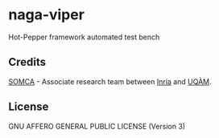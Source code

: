 # naga-viper
Hot-Pepper framework automated test bench

Credits
-------

[SOMCA](http://sofa.uqam.ca/somca.php) - Associate research team between [Inria](http://www.inria.fr) and [UQÀM](http://www.uqam.ca).

License
-------

GNU AFFERO GENERAL PUBLIC LICENSE (Version 3)
